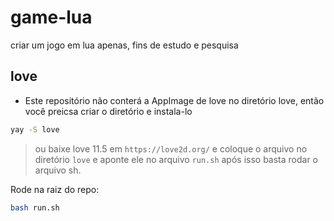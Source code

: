 # game-lua
criar um jogo em lua apenas, fins de estudo e pesquisa
## love
- Este repositório não conterá a AppImage de love no diretório love, então você preicsa criar o diretório e instala-lo
```sh
yay -S love
```
> ou baixe love 11.5 em ```https://love2d.org/``` e coloque o arquivo no diretório ```love``` e aponte ele no arquivo ```run.sh``` após isso basta rodar o arquivo sh.


Rode na raiz do repo:
```sh
bash run.sh
```
